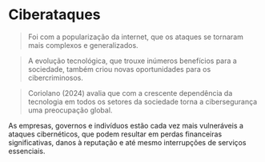 # Ciberataques

> Foi com a popularização da internet, que os
ataques se tornaram mais complexos e generalizados. 

> A evolução tecnológica, que trouxe
inúmeros benefícios para a sociedade, também criou novas oportunidades para os
cibercriminosos.

> Coriolano (2024) avalia que com a crescente dependência da tecnologia em todos os
setores da sociedade torna a cibersegurança uma preocupação global.

As empresas,
governos e indivíduos estão cada vez mais vulneráveis a ataques cibernéticos, que podem
resultar em perdas financeiras significativas, danos à reputação e até mesmo interrupções
de serviços essenciais.